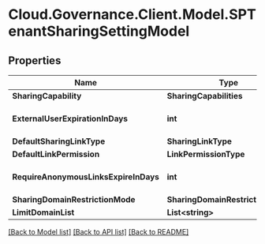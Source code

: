 # Cloud.Governance.Client.Model.SPTenantSharingSettingModel
## Properties

Name | Type | Description | Notes
------------ | ------------- | ------------- | -------------
**SharingCapability** | **SharingCapabilities** |  | [optional] 
**ExternalUserExpirationInDays** | **int** |  | [optional] [default to 0]
**DefaultSharingLinkType** | **SharingLinkType** |  | [optional] 
**DefaultLinkPermission** | **LinkPermissionType** |  | [optional] 
**RequireAnonymousLinksExpireInDays** | **int** |  | [optional] [default to 0]
**SharingDomainRestrictionMode** | **SharingDomainRestrictionMode** |  | [optional] 
**LimitDomainList** | **List&lt;string&gt;** |  | [optional] 

[[Back to Model list]](../README.md#documentation-for-models) [[Back to API list]](../README.md#documentation-for-api-endpoints) [[Back to README]](../README.md)

